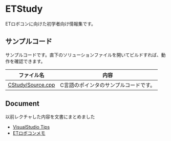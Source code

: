 # ETStudy
ETロボコンに向けた初学者向け情報集です。

## サンプルコード
サンプルコードです。直下のソリューションファイルを開いてビルドすれば、動作を確認できます。

ファイル名|内容
--|--
[CStudy/Source.cpp](CStudy/Source.cpp) |C言語のポインタのサンプルコードです。

## Document
以前レクチャした内容を文書にまとめました

- [VisualStudio Tips](Document/DebugTips.md)
- [ETロボコンメモ](Document/ET_Robocon_Memo.md)
